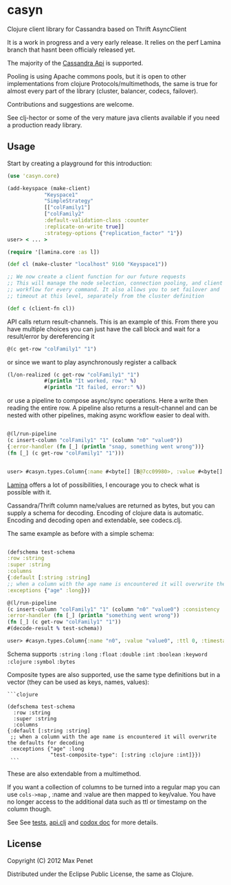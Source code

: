 # casyn

Clojure client library for Cassandra based on Thrift AsyncClient

It is a work in progress and a very early release.
It relies on the perf Lamina branch that hasnt been officialy released yet.

The majority of the [Cassandra Api](http://wiki.apache.org/cassandra/API) is
supported.

Pooling is using Apache commons pools, but it is open to other
implementations from clojure Protocols/multimethods, the same is true for almost
every part of the library (cluster, balancer, codecs, failover).

Contributions and suggestions are welcome.

See clj-hector or some of the very mature java clients available if you need a production ready library.

## Usage

   Start by creating a playground for this introduction:

   ```clojure
(use 'casyn.core)

(add-keyspace (make-client)
               "Keyspace1"
               "SimpleStrategy"
               [["colFamily1"]
               ["colFamily2"
               :default-validation-class :counter
               :replicate-on-write true]]
               :strategy-options {"replication_factor" "1"})
user> < ... >
   ```

   ```clojure
(require '[lamina.core :as l])

(def cl (make-cluster "localhost" 9160 "Keyspace1"))

;; We now create a client function for our future requests
;; This will manage the node selection, connection pooling, and client
;; workflow for every command. It also allows you to set failover and
;; timeout at this level, separately from the cluster definition

(def c (client-fn cl))
```

   API calls return result-channels.
   This is an example of this. From there you have multiple choices
   you can just have the call block and wait for a result/error by dereferencing it

   ```clojure
   @(c get-row "colFamily1" "1")
   ```

   or since we want to play asynchronously register a callback

   ```clojure
   (l/on-realized (c get-row "colFamily1" "1")
               #(println "It worked, row:" %)
               #(println "It failed, error:" %))
   ```

   or use a pipeline to compose async/sync operations.
   Here a write then reading the entire row.
   A pipeline also returns a result-channel and can be nested with other
   pipelines, making async workflow easier to deal with.

   ```clojure

@(l/run-pipeline
  (c insert-column "colFamily1" "1" (column "n0" "value0"))
  {:error-handler (fn [_] (println "snap, something went wrong"))}
  (fn [_] (c get-row "colFamily1" "1")))


user> #casyn.types.Column{:name #<byte[] [B@7cc09980>, :value #<byte[] [B@489de27c>, :ttl 0, :timestamp 1332535710069564}
  ```

  [Lamina](https://github.com/ztellman/lamina) offers a lot of possibilities, I encourage you to check what is possible with it.


  Cassandra/Thrift column name/values are returned as bytes, but you can supply a schema for
  decoding.
  Encoding of clojure data is automatic.
  Encoding and decoding open and extendable, see codecs.clj.

  The same example as before with a simple schema:

  ```clojure

(defschema test-schema
  :row :string
  :super :string
  :columns
{:default [:string :string]
 ;; when a column with the age name is encountered it will overwrite the defaults for decoding
 :exceptions {"age" :long}})

@(l/run-pipeline
  (c insert-column "colFamily1" "1" (column "n0" "value0") :consistency :all)  ;; consistency is tunable per query
  :error-handler (fn [_] (println "something went wrong"))
  (fn [_] (c get-row "colFamily1" "1"))
  #(decode-result % test-schema))

 user> #casyn.types.Column{:name "n0", :value "value0", :ttl 0, :timestamp 1332536503948650}
   ```

   Schema supports `:string` `:long`  `:float`  `:double` `:int` `:boolean` `:keyword` `:clojure` `:symbol` `:bytes`

   Composite types are also supported, use the same type definitions but in a vector (they can be used as keys, names, values):

    ```clojure

    (defschema test-schema
      :row :string
      :super :string
      :columns
    {:default [:string :string]
     ;; when a column with the age name is encountered it will overwrite the defaults for decoding
     :exceptions {"age" :long
                  "test-composite-type": [:string :clojure :int]}})
     ```

   These are also extendable from a multimethod.

   If you want a collection of columns to be turned into a regular map
   you can use `cols->map` , :name and :value are then mapped to
   key/value. You have no longer access to the additional data such as
   ttl or timestamp on the column though.

   See See [tests](https://github.com/mpenet/casyn/blob/master/test/casyn/test/core.clj),  [api.clj](https://github.com/mpenet/casyn/blob/master/src/casyn/api.clj) and [codox doc](http://mpenet.github.com/casyn/) for more details.

## License

Copyright (C) 2012 Max Penet

Distributed under the Eclipse Public License, the same as Clojure.
